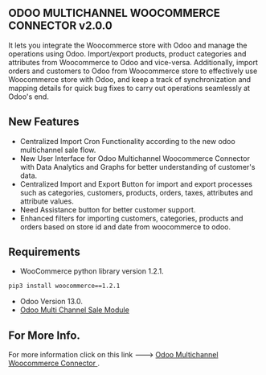 ## ODOO MULTICHANNEL WOOCOMMERCE CONNECTOR v2.0.0

 It lets you integrate the Woocommerce store with Odoo and manage the operations using Odoo. Import/export products, product categories and attributes from Woocommerce to Odoo and vice-versa. Additionally, import orders and customers to Odoo from Woocommerce store to effectively use Woocommerce store with Odoo, and keep a track of synchronization and mapping details for quick bug fixes to carry out operations seamlessly at Odoo's end.

## New Features

* Centralized Import Cron Functionality according to the new 
  odoo multichannel sale flow.
* New User Interface for Odoo Multichannel Woocommerce Connector 
  with Data Analytics and Graphs for better understanding of 
  customer's data.
* Centralized Import and Export Button for import and export processes such as categories, customers, products, orders, taxes, attributes and attribute values.
* Need Assistance button for better customer support.
* Enhanced filters for importing customers, categories, products and orders based on store id and date from woocommerce to odoo.             


## Requirements
* WooCommerce python library version 1.2.1.

```bash
pip3 install woocommerce==1.2.1
```
* Odoo Version 13.0.
* [Odoo Multi Channel Sale Module](https://store.webkul.com/Odoo-Multi-Channel-Sale.html)

## For More Info.
For more information click on this link ---> [Odoo Multichannel Woocommerce Connector ](https://store.webkul.com/Woocommerce-Odoo-Connector.html).